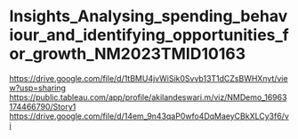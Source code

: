 # Insights_Analysing_spending_behaviour_and_identifying_opportunities_for_growth_NM2023TMID10163

https://drive.google.com/file/d/1tBMU4jvWiSik0Svvb13T1dCZsBWHXnyt/view?usp=sharing
https://public.tableau.com/app/profile/akilandeswari.m/viz/NMDemo_16963174466790/Story1
https://drive.google.com/file/d/14em_9n43qaP0wfo4DqMaeyCBkXLCy3f6/vi
